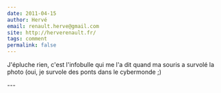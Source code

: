 ```yaml
---
date: 2011-04-15
author: Hervé
email: renault.herve@gmail.com
site: http://herverenault.fr/
tags: comment
permalink: false
---
```


<p>J'épluche rien, c'est l'infobulle qui me l'a dit quand ma souris a survolé la photo (oui, je survole des ponts dans le cybermonde ;)</p>
---